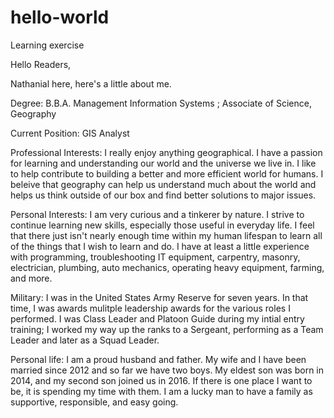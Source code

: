 # hello-world
Learning exercise

Hello Readers,

Nathanial here, here's a little about me. 

Degree: B.B.A. Management Information Systems ; Associate of Science, Geography

Current Position: GIS Analyst

Professional Interests: I really enjoy anything geographical. I have a passion for learning and understanding our world and the universe we live in. I like to help contribute to building a better and more efficient world for humans. I beleive that geography can help us understand much about the world and helps us think outside of our box and find better solutions to major issues.

Personal Interests: I am very curious and a tinkerer by nature. I strive to continue learning new skills, especially those useful in everyday life. I feel that there just isn't nearly enough time within my human lifespan to learn all of the things that I wish to learn and do. I have at least a little experience with programming, troubleshooting IT equipment, carpentry, masonry, electrician, plumbing, auto mechanics, operating heavy equipment, farming, and more.

Military: I was in the United States Army Reserve for seven years. In that time, I was awards mulitple leadership awards for the various roles I performed. I was Class Leader and Platoon Guide during my intial entry training; I worked my way up the ranks to a Sergeant, performing as a Team Leader and later as a Squad Leader. 

Personal life: I am a proud husband and father. My wife and I have been married since 2012 and so far we have two boys. My eldest son was born in 2014, and my second son joined us in 2016. If there is one place I want to be, it is spending my time with them. I am a lucky man to have a family as supportive, responsible, and easy going.
